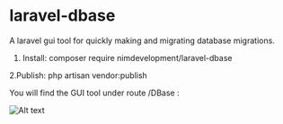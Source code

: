# laravel-dbase
A laravel gui tool for quickly making and migrating database migrations.

1. Install:
composer require nimdevelopment/laravel-dbase

2.Publish: 
php artisan vendor:publish

You will find the GUI tool under route /DBase : 

![Alt text](https://images.pexels.com/photos/67636/rose-blue-flower-rose-blooms-67636.jpeg?auto=compress&cs=tinysrgb&h=750&w=1260 "Test")
